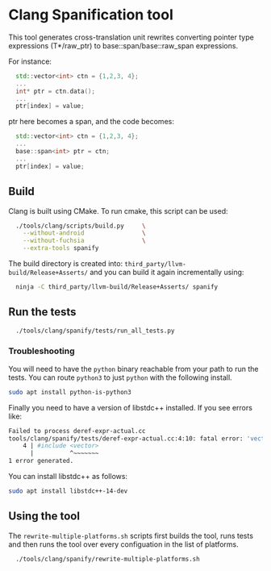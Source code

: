 # Clang Spanification tool

This tool generates cross-translation unit rewrites converting pointer type expressions (T*/raw_ptr<T>) to base::span<T>/base::raw_span<T> expressions.

For instance:
```cpp
  std::vector<int> ctn = {1,2,3, 4};
  ...
  int* ptr = ctn.data();
  ...
  ptr[index] = value;
```
ptr here becomes a span, and the code becomes:

```cpp
  std::vector<int> ctn = {1,2,3, 4};
  ...
  base::span<int> ptr = ctn;
  ...
  ptr[index] = value;
```

## Build

Clang is built using CMake. To run cmake, this script can be used:
```bash
  ./tools/clang/scripts/build.py     \
    --without-android                \
    --without-fuchsia                \
    --extra-tools spanify
```

The build directory is created into: `third_party/llvm-build/Release+Asserts/`
and you can build it again incrementally using:
```bash
  ninja -C third_party/llvm-build/Release+Asserts/ spanify
```


## Run the tests

```bash
  ./tools/clang/spanify/tests/run_all_tests.py
```

### Troubleshooting

You will need to have the `python` binary reachable from your path to run the
tests. You can route `python3` to just `python` with the following install.

```bash
sudo apt install python-is-python3
```

Finally you need to have a version of libstdc++ installed. If you see errors
like:
```bash
Failed to process deref-expr-actual.cc
tools/clang/spanify/tests/deref-expr-actual.cc:4:10: fatal error: 'vector' file not found
    4 | #include <vector>
      |          ^~~~~~~~
1 error generated.
```

You can install libstdc++ as follows:
```bash
sudo apt install libstdc++-14-dev
```

## Using the tool

The `rewrite-multiple-platforms.sh` scripts first builds the tool, runs tests and then
runs the tool over every configuation in the list of platforms.

```bash
  ./tools/clang/spanify/rewrite-multiple-platforms.sh
```
